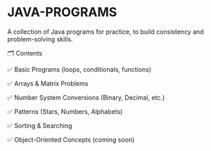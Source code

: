 # JAVA-PROGRAMS

A collection of Java programs for practice, to build consistency and problem-solving skills.

🗂 Contents

✅ Basic Programs (loops, conditionals, functions)

✅ Arrays & Matrix Problems

✅ Number System Conversions (Binary, Decimal, etc.)

✅ Patterns (Stars, Numbers, Alphabets)

✅ Sorting & Searching

✅ Object-Oriented Concepts (coming soon)
